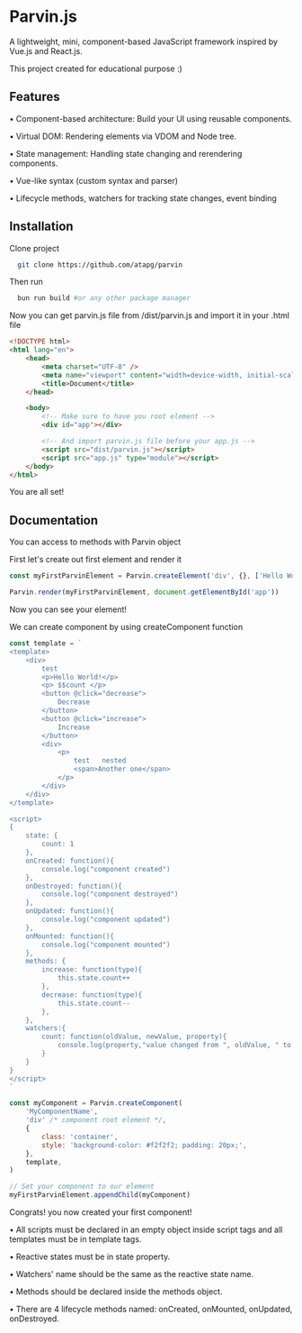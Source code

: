 # Parvin.js

A lightweight, mini, component-based JavaScript framework inspired by Vue.js and React.js.

This project created for educational purpose :)

## Features

• Component-based architecture: Build your UI using reusable components.

• Virtual DOM: Rendering elements via VDOM and Node tree.

• State management: Handling state changing and rerendering components.

• Vue-like syntax (custom syntax and parser)

• Lifecycle methods, watchers for tracking state changes, event binding

## Installation

Clone project

```bash
  git clone https://github.com/atapg/parvin
```

Then run

```bash
  bun run build #or any other package manager
```

Now you can get parvin.js file from /dist/parvin.js and import it in your .html file

```html
<!DOCTYPE html>
<html lang="en">
    <head>
        <meta charset="UTF-8" />
        <meta name="viewport" content="width=device-width, initial-scale=1.0" />
        <title>Document</title>
    </head>

    <body>
        <!-- Make sure to have you root element -->
        <div id="app"></div>

        <!-- And import parvin.js file before your app.js -->
        <script src="dist/parvin.js"></script>
        <script src="app.js" type="module"></script>
    </body>
</html>
```

You are all set!

## Documentation

You can access to methods with Parvin object

First let's create out first element and render it

```javascript
const myFirstParvinElement = Parvin.createElement('div', {}, ['Hello World!'])

Parvin.render(myFirstParvinElement, document.getElementById('app'))
```

Now you can see your element!

We can create component by using createComponent function

```javascript
const template = `
<template>
    <div>
        test
        <p>Hello World!</p>
        <p> $$count </p>
        <button @click="decrease">
            Decrease
        </button>
        <button @click="increase">
            Increase
        </button>
        <div>
            <p>
                test   nested   
                <span>Another one</span>    
            </p>
        </div>
    </div>
</template>

<script>
{
    state: {
        count: 1
    },
    onCreated: function(){
        console.log("component created")
    },
    onDestroyed: function(){
        console.log("component destroyed")
    },
    onUpdated: function(){
        console.log("component updated")
    },
    onMounted: function(){
        console.log("component mounted")
    }, 
    methods: {
        increase: function(type){
            this.state.count++
        },
        decrease: function(type){
            this.state.count--
        },
    },
    watchers:{
        count: function(oldValue, newValue, property){
            console.log(property,"value changed from ", oldValue, " to ", newValue)
        }
    }
}
</script>
`

const myComponent = Parvin.createComponent(
    'MyComponentName',
    'div' /* component root element */,
    {
        class: 'container',
        style: 'background-color: #f2f2f2; padding: 20px;',
    },
    template,
)

// Set your component to our element
myFirstParvinElement.appendChild(myComponent)
```

Congrats! you now created your first component!

• All scripts must be declared in an empty object inside script tags and all templates must be in template tags.

• Reactive states must be in state property.

• Watchers' name should be the same as the reactive state name.

• Methods should be declared inside the methods object.

• There are 4 lifecycle methods named: onCreated, onMounted, onUpdated, onDestroyed.

